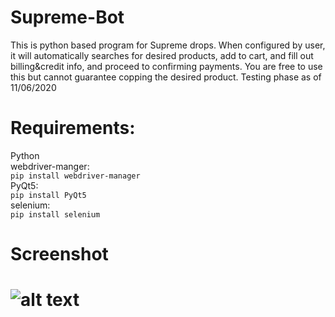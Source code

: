 # Supreme-Bot
This is python based program for Supreme drops. When configured by user, 
it will automatically searches for desired products, add to cart, and fill out billing&amp;credit info, 
and proceed to confirming payments. You are free to use this but cannot guarantee copping the desired product. 
Testing phase as of 11/06/2020

# Requirements:
  Python  
  webdriver-manger:  
    ```
        pip install webdriver-manager  
    ```  
  PyQt5:  
    ```
       pip install PyQt5  
    ```  
  selenium:  
    ```
       pip install selenium  
    ```  
  
# Screenshot
# ![alt text](https://github.com/yeramy/Supreme-Bot/blob/master/Screenshot.png)
